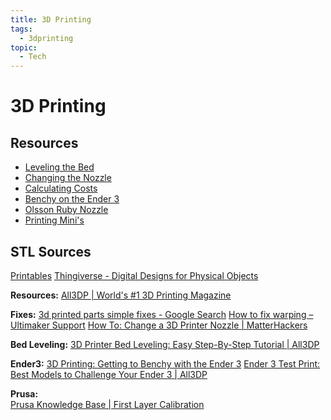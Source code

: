 ```yaml
---
title: 3D Printing
tags:
  - 3dprinting
topic:
  - Tech
---
```

# 3D Printing

## Resources
- [Leveling the Bed](bed_leveling.md)
- [Changing the Nozzle](change_nozzle.md)
- [Calculating Costs](costs.md)
- [Benchy on the Ender 3](ender3_benchy.md)
- [Olsson Ruby Nozzle](olsson_ruby.md)
- [Printing Mini's](printing_minis.md)
## STL Sources
[Printables](http://www.printables.com)
[Thingiverse - Digital Designs for Physical Objects](https://www.thingiverse.com/)

**Resources:**
[All3DP | World's #1 3D Printing Magazine](https://all3dp.com/?s=Bullseye)

**Fixes:**
[3d printed parts simple fixes - Google Search](https://www.google.com/search?q=3d+printed+parts+simple+fixes&rlz=1CACVLN_enUS949&ei=QIh0YPLfIIi_tQbKzajAAw&oq=3d+printed+parts+simple+fixes&gs_lcp=Cgdnd3Mtd2l6EAMyBQghEKABOgcIABBHELADOgIIADoECAAQCjoFCAAQkQI6BQgAEMkDOgYIABAWEB46CAghEBYQHRAeUIyQAViXsQFg9rIBaARwAngBgAGkC4gBjhqSAQg3LjEwLjctMZgBAKABAaoBB2d3cy13aXrIAQjAAQE&sclient=gws-wiz&ved=0ahUKEwjy_6qgovnvAhWIX80KHcomCjgQ4dUDCA0&uact=5&safe=active&ssui=on)
[How to fix warping – Ultimaker Support](https://support.ultimaker.com/hc/en-us/articles/360012113239-How-to-fix-warping)
[How To: Change a 3D Printer Nozzle | MatterHackers](https://www.matterhackers.com/articles/how-to-change-a-3d-printer-nozzle)

**Bed Leveling:**
[3D Printer Bed Leveling: Easy Step-By-Step Tutorial | All3DP](https://all3dp.com/2/3d-printer-bed-leveling-step-by-step-tutorial/)

**Ender3:**
[3D Printing: Getting to Benchy with the Ender 3](https://webworxshop.com/3d-printing-getting-to-benchy-with-the-ender-3/)
[Ender 3 Test Print: Best Models to Challenge Your Ender 3 | All3DP](https://all3dp.com/2/ender-3-test-print-the-best-models-to-challenge-your-ender-3/)

**Prusa:**  
[Prusa Knowledge Base | First Layer Calibration](https://help.prusa3d.com/en/article/first-layer-calibration_112364)

